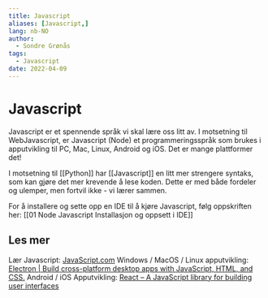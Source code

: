 ```yaml
---
title: Javascript
aliases: [Javascript,]
lang: nb-NO
author:
  - Sondre Grønås
tags:
  - Javascript
date: 2022-04-09
---
```

# Javascript
Javascript er et spennende språk vi skal lære oss litt av. I motsetning til WebJavascript, er Javascript (Node) et programmeringsspråk som brukes i apputvikling til PC, Mac, Linux, Android og iOS. Det er mange plattformer det!

I motsetning til [[Python]] har [[Javascript]] en litt mer strengere syntaks, som kan gjøre det mer krevende å lese koden. Dette er med både fordeler og ulemper, men fortvil ikke - vi lærer sammen.

For å installere og sette opp en IDE til å kjøre Javascript, følg oppskriften her: [[01 Node Javascript Installasjon og oppsett i IDE]]

## Les mer
Lær Javascript: [JavaScript.com](https://www.javascript.com/)
Windows / MacOS / Linux apputvikling: [Electron | Build cross-platform desktop apps with JavaScript, HTML, and CSS.](https://www.electronjs.org/)
Android / iOS Apputvikling: [React – A JavaScript library for building user interfaces](https://reactjs.org/)